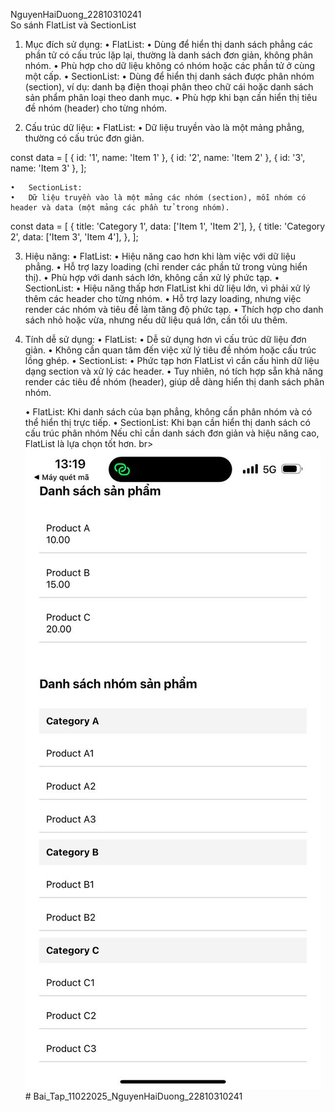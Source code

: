 NguyenHaiDuong_22810310241<br>
So sánh FlatList và SectionList

1. Mục đích sử dụng:
	•	FlatList:
	•	Dùng để hiển thị danh sách phẳng các phần tử có cấu trúc lặp lại, thường là danh sách đơn giản, không phân nhóm.
	•	Phù hợp cho dữ liệu không có nhóm hoặc các phần tử ở cùng một cấp.
	•	SectionList:
	•	Dùng để hiển thị danh sách được phân nhóm (section), ví dụ: danh bạ điện thoại phân theo chữ cái hoặc danh sách sản phẩm phân loại theo danh mục.
	•	Phù hợp khi bạn cần hiển thị tiêu đề nhóm (header) cho từng nhóm.

2. Cấu trúc dữ liệu:
	•	FlatList:
	•	Dữ liệu truyền vào là một mảng phẳng, thường có cấu trúc đơn giản.

const data = [
  { id: '1', name: 'Item 1' },
  { id: '2', name: 'Item 2' },
  { id: '3', name: 'Item 3' },
];


	•	SectionList:
	•	Dữ liệu truyền vào là một mảng các nhóm (section), mỗi nhóm có header và data (một mảng các phần tử trong nhóm).

const data = [
  {
    title: 'Category 1',
    data: ['Item 1', 'Item 2'],
  },
  {
    title: 'Category 2',
    data: ['Item 3', 'Item 4'],
  },
];



3. Hiệu năng:
	•	FlatList:
	•	Hiệu năng cao hơn khi làm việc với dữ liệu phẳng.
	•	Hỗ trợ lazy loading (chỉ render các phần tử trong vùng hiển thị).
	•	Phù hợp với danh sách lớn, không cần xử lý phức tạp.
	•	SectionList:
	•	Hiệu năng thấp hơn FlatList khi dữ liệu lớn, vì phải xử lý thêm các header cho từng nhóm.
	•	Hỗ trợ lazy loading, nhưng việc render các nhóm và tiêu đề làm tăng độ phức tạp.
	•	Thích hợp cho danh sách nhỏ hoặc vừa, nhưng nếu dữ liệu quá lớn, cần tối ưu thêm.

4. Tính dễ sử dụng:
	•	FlatList:
	•	Dễ sử dụng hơn vì cấu trúc dữ liệu đơn giản.
	•	Không cần quan tâm đến việc xử lý tiêu đề nhóm hoặc cấu trúc lồng ghép.
	•	SectionList:
	•	Phức tạp hơn FlatList vì cần cấu hình dữ liệu dạng section và xử lý các header.
	•	Tuy nhiên, nó tích hợp sẵn khả năng render các tiêu đề nhóm (header), giúp dễ dàng hiển thị danh sách phân nhóm.


	•	FlatList:
Khi danh sách của bạn phẳng, không cần phân nhóm và có thể hiển thị trực tiếp.
	•	SectionList:
Khi bạn cần hiển thị danh sách có cấu trúc phân nhóm 
Nếu chỉ cần danh sách đơn giản và hiệu năng cao, FlatList là lựa chọn tốt hơn. br>
![Ảnh sản phẩm](/anh.jpg)# Bai_Tap_11022025_NguyenHaiDuong_22810310241
